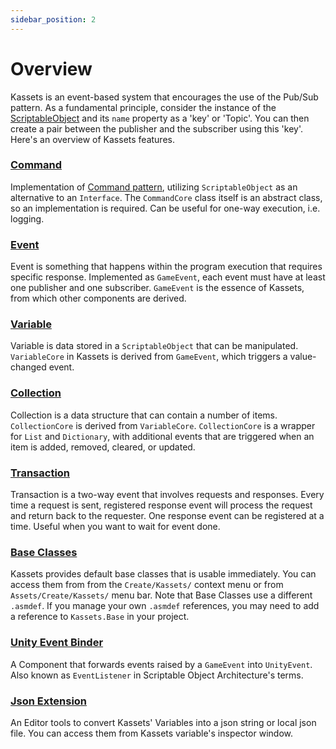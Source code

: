 ```yaml
---
sidebar_position: 2
---
```


# Overview

Kassets is an event-based system that encourages the use of the Pub/Sub pattern.
As a fundamental principle, consider the instance of the [ScriptableObject] and its `name` property as a 'key' or 'Topic'.
You can then create a pair between the publisher and the subscriber using this 'key'. Here's an overview of Kassets features.

### [Command](../3-kassets-core/command.md)

Implementation of [Command pattern](https://gameprogrammingpatterns.com/command.html), utilizing `ScriptableObject` as an alternative to an `Interface`.
The `CommandCore` class itself is an abstract class, so an implementation is required.
Can be useful for one-way execution, i.e. logging.

### [Event](../3-kassets-core/gameevent.md)

Event is something that happens within the program execution that requires specific response.
Implemented as `GameEvent`, each event must have at least one publisher and one subscriber.
`GameEvent` is the essence of Kassets, from which other components are derived.

### [Variable](../3-kassets-core/variable.md)

Variable is data stored in a `ScriptableObject` that can be manipulated.
`VariableCore` in Kassets is derived from `GameEvent`, which triggers a value-changed event.

### [Collection](../3-kassets-core/collection.md)

Collection is a data structure that can contain a number of items.
`CollectionCore` is derived from `VariableCore`.
`CollectionCore` is a wrapper for `List` and `Dictionary`, with additional events that are triggered when an item is added, removed, cleared, or updated.

### [Transaction](../3-kassets-core/transaction.md)

Transaction is a two-way event that involves requests and responses.
Every time a request is sent, registered response event will process the request and return back to the requester.
One response event can be registered at a time.
Useful when you want to wait for event done.

### [Base Classes](../4-fundamentals/base-classes.md)

Kassets provides default base classes that is usable immediately. You can access them from from the `Create/Kassets/` context menu or from `Assets/Create/Kassets/` menu bar.
Note that Base Classes use a different `.asmdef`. If you manage your own `.asmdef` references, you may need to add a reference to `Kassets.Base` in your project.

### [Unity Event Binder](../3-kassets-core/gameevent.md#unity-event-binder)

A Component that forwards events raised by a `GameEvent` into `UnityEvent`.
Also known as `EventListener` in Scriptable Object Architecture's terms.

### [Json Extension](../5-utilities/json-extension.md)

An Editor tools to convert Kassets' Variables into a json string or local json file.
You can access them from Kassets variable's inspector window.

[ScriptableObject]: https://docs.unity3d.com/Manual/class-ScriptableObject.html
[UniRx]: https://github.com/neuecc/UniRx
[UniTask]: https://github.com/Cysharp/UniTask